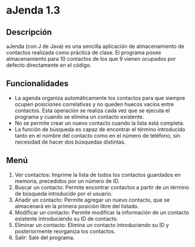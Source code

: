 # aJenda 1.3

## Descripción
aJenda (con J de Java) es una sencilla aplicación de almacenamiento de contactos realizada como práctica de clase. El programa posee almacenamiento para 10 contactos de los que 9 vienen ocupados por defecto directamente en el código.

## Funcionalidades
* La agenda organiza automáticamente los contactos para que siempre ocupen posiciones correlativas y no queden huecos vacíos entre contactos. Esta operación se realiza cada vez que se ejecuta el programa y cuando se elimina un contacto existente.
* No se permite crear un nuevo contacto cuando la lista está completa.
* La función de búsqueda es capaz de encontrar el término introducido tanto en el nombre del contacto como en el número de teléfono, sin necesidad de hacer dos búsquedas distintas.

## Menú
1. Ver contactos: Imprime la lista de todos los contactos guardados en memoria, precedidos por un número de ID.
2. Buscar un contacto: Permite encontrar contactos a partir de un término de búsqueda introducido por el usuario.
3. Añadir un contacto: Permite agregar un nuevo contacto, que se almacenará en la primera posición libre del listado.
4. Modificar un contacto: Permite modificar la información de un contacto existente introduciendo su ID de contacto.
5. Eliminar un contacto: Elimina un contacto introduciendo su ID y posteriormente reorganiza los contactos.
6. Salir: Sale del programa.

